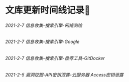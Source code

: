 # 文库更新时间线记录🦌

###### 2021-2-7 信息收集-搜索引擎-网络测绘

###### 2021-2-7 信息收集-搜索引擎-Google

###### 2021-2-7 信息收集-搜索引擎-推荐工具-GitDocker

###### 2021-2-5 漏洞挖掘-API密钥泄露-云服务器 Access密钥泄露